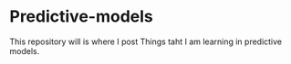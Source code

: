 # Predictive-models
This repository will is where I post Things taht I am learning in predictive models.
